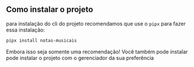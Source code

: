 ## Como instalar o projeto

para instalação do cli do projeto recomendamos que use o `pipx` para fazer essa
instalação:

```bash
pipx install notas-musicais
```

Embora isso seja somente uma recomendação! Você também pode instalar pode instalar
o projeto com o gerenciador da sua preferência
